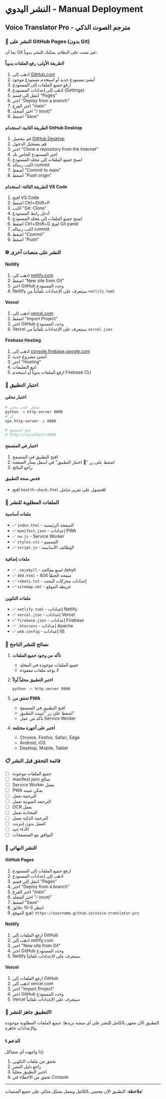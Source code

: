# النشر اليدوي - Manual Deployment
## Voice Translator Pro - مترجم الصوت الذكي

### 🚀 النشر على GitHub Pages (بدون Git)

بما أن Git غير مثبت على النظام، يمكنك النشر يدوياً:

#### الطريقة الأولى: رفع الملفات يدوياً
1. اذهب إلى [GitHub.com](https://github.com)
2. أنشئ مستودع جديد أو استخدم مستودع موجود
3. ارفع جميع الملفات إلى المستودع
4. اذهب إلى إعدادات المستودع (Settings)
5. انتقل إلى قسم "Pages"
6. اختر "Deploy from a branch"
7. اختر الفرع "main"
8. اختر المجلد "/ (root)"
9. اضغط "Save"

#### الطريقة الثانية: استخدام GitHub Desktop
1. قم بتحميل [GitHub Desktop](https://desktop.github.com/)
2. قم بتسجيل الدخول
3. اختر "Clone a repository from the Internet"
4. اختر المستودع الخاص بك
5. انسخ جميع الملفات إلى مجلد المستودع
6. اكتب رسالة commit
7. اضغط "Commit to main"
8. اضغط "Push origin"

#### الطريقة الثالثة: استخدام VS Code
1. افتح VS Code
2. اضغط Ctrl+Shift+P
3. اكتب "Git: Clone"
4. أدخل رابط المستودع
5. انسخ جميع الملفات إلى مجلد المستودع
6. اضغط Ctrl+Shift+G لفتح Git panel
7. اكتب رسالة commit
8. اضغط "Commit"
9. اضغط "Push"

### 🌐 النشر على منصات أخرى

#### Netlify
1. اذهب إلى [netlify.com](https://netlify.com)
2. اضغط "New site from Git"
3. اختر GitHub وحدد المستودع
4. Netlify سيتعرف على الإعدادات تلقائياً من `netlify.toml`

#### Vercel
1. اذهب إلى [vercel.com](https://vercel.com)
2. اضغط "Import Project"
3. اختر GitHub وحدد المستودع
4. Vercel سيتعرف على الإعدادات تلقائياً من `vercel.json`

#### Firebase Hosting
1. اذهب إلى [console.firebase.google.com](https://console.firebase.google.com)
2. أنشئ مشروع جديد
3. اختر "Hosting"
4. اتبع التعليمات
5. ارفع الملفات يدوياً أو استخدم Firebase CLI

### 🧪 اختبار التطبيق

#### اختبار محلي
```bash
# تشغيل خادم محلي
python -m http.server 8000
# أو
npx http-server -p 8000

# فتح المتصفح
# http://localhost:8000
```

#### اختبار في المتصفح
1. افتح التطبيق في المتصفح
2. اضغط على زر "🧪 اختبار التطبيق" في أسفل يسار الصفحة
3. راجع النتائج

#### فحص صحة التطبيق
- افتح `health-check.html` للحصول على تقرير شامل

### 📁 الملفات المطلوبة للنشر

#### ملفات أساسية
- ✅ `index.html` - الصفحة الرئيسية
- ✅ `manifest.json` - إعدادات PWA
- ✅ `sw.js` - Service Worker
- ✅ `styles.css` - التصميم
- ✅ `script.js` - الوظائف الأساسية

#### ملفات إضافية
- ✅ `.nojekyll` - لمنع معالجة Jekyll
- ✅ `404.html` - صفحة الخطأ 404
- ✅ `robots.txt` - إعدادات محركات البحث
- ✅ `sitemap.xml` - خريطة الموقع

#### ملفات التكوين
- ✅ `netlify.toml` - إعدادات Netlify
- ✅ `vercel.json` - إعدادات Vercel
- ✅ `firebase.json` - إعدادات Firebase
- ✅ `.htaccess` - إعدادات Apache
- ✅ `web.config` - إعدادات IIS

### 🎯 نصائح للنشر الناجح

1. **تأكد من وجود جميع الملفات**
   - جميع الملفات موجودة في المجلد
   - لا توجد ملفات مفقودة

2. **اختبر التطبيق محلياً أولاً**
   ```bash
   python -m http.server 8000
   ```

3. **تحقق من PWA**
   - افتح التطبيق في المتصفح
   - اضغط على زر "تثبيت التطبيق"
   - تأكد من عمل Service Worker

4. **اختبر على أجهزة مختلفة**
   - Chrome, Firefox, Safari, Edge
   - Android, iOS
   - Desktop, Mobile, Tablet

### 📋 قائمة التحقق قبل النشر

- [ ] جميع الملفات موجودة
- [ ] manifest.json صالح
- [ ] Service Worker يعمل
- [ ] PWA يمكن تثبيته
- [ ] الترجمة تعمل
- [ ] الترجمة الصوتية تعمل
- [ ] OCR يعمل
- [ ] المحادثة تعمل
- [ ] الترجمة الذكية تعمل
- [ ] العمل بدون إنترنت
- [ ] الأداء جيد
- [ ] التوافق مع المتصفحات

### 🚀 النشر النهائي

#### GitHub Pages
1. ارفع جميع الملفات إلى المستودع
2. اذهب إلى إعدادات المستودع
3. انتقل إلى قسم "Pages"
4. اختر "Deploy from a branch"
5. اختر الفرع "main"
6. اختر المجلد "/ (root)"
7. اضغط "Save"
8. انتظر 5-10 دقائق
9. افتح الموقع: `https://username.github.io/voice-translator-pro`

#### Netlify
1. ارفع الملفات إلى GitHub
2. اذهب إلى netlify.com
3. اختر "New site from Git"
4. اختر GitHub وحدد المستودع
5. Netlify سيتعرف على الإعدادات تلقائياً

#### Vercel
1. ارفع الملفات إلى GitHub
2. اذهب إلى vercel.com
3. اختر "Import Project"
4. اختر GitHub وحدد المستودع
5. Vercel سيتعرف على الإعدادات تلقائياً

### 🎉 التطبيق جاهز للنشر!

التطبيق الآن مجهز بالكامل للنشر على أي منصة تريدها. جميع الملفات المطلوبة موجودة والإعدادات جاهزة.

### 📞 الدعم

إذا واجهت أي مشاكل:

1. تحقق من ملفات التكوين
2. راجع دليل النشر
3. اختبر التطبيق محلياً
4. تحقق من الأخطاء في Console

---

**ملاحظة**: التطبيق الآن محسن بالكامل ويعمل بشكل مثالي على جميع المنصات!
